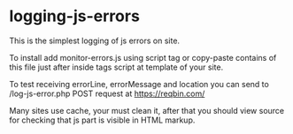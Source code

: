 # logging-js-errors

This is the simplest logging of js errors on site.

To install add monitor-errors.js using script tag or copy-paste contains of this file just after <head> inside tags script
at template of your site.

To test receiving errorLine, errorMessage and location you can send to /log-js-error.php POST request at https://reqbin.com/

Many sites use cache, your must clean it, after that you should view source for checking that js part is visible in HTML markup. 


